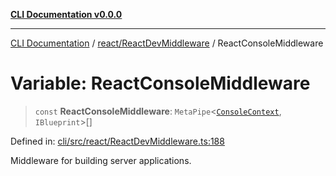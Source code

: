 [**CLI Documentation v0.0.0**](../../../README.md)

***

[CLI Documentation](../../../modules.md) / [react/ReactDevMiddleware](../README.md) / ReactConsoleMiddleware

# Variable: ReactConsoleMiddleware

> `const` **ReactConsoleMiddleware**: `MetaPipe`\<[`ConsoleContext`](../../../declarations/interfaces/ConsoleContext.md), `IBlueprint`\>[]

Defined in: [cli/src/react/ReactDevMiddleware.ts:188](https://github.com/stonemjs/cli/blob/9e518a2b8256b5ebc9e0e69a80ac84eb1fb59bf9/src/react/ReactDevMiddleware.ts#L188)

Middleware for building server applications.

